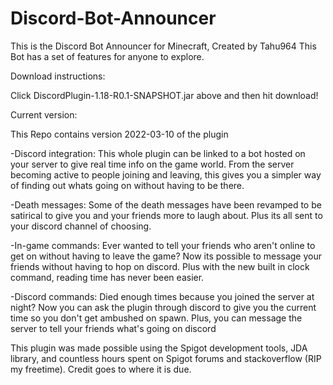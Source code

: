 # Discord-Bot-Announcer
This is the Discord Bot Announcer for Minecraft, Created by Tahu964 This Bot has a set of features for anyone to explore.

Download instructions:

Click DiscordPlugin-1.18-R0.1-SNAPSHOT.jar above and then hit download!

Current version:

This Repo contains version 2022-03-10 of the plugin

-Discord integration: This whole plugin can be linked to a bot hosted on your server to give real time info on the game world. From the server becoming active to people joining and leaving, this gives you a simpler way of finding out whats going on without having to be there.

-Death messages: Some of the death messages have been revamped to be satirical to give you and your friends more to laugh about. Plus its all sent to your discord channel of choosing.

-In-game commands: Ever wanted to tell your friends who aren't online to get on without having to leave the game? Now its possible to message your friends without having to hop on discord. Plus with the new built in clock command, reading time has never been easier.

-Discord commands: Died enough times because you joined the server at night? Now you can ask the plugin through discord to give you the current time so you don't get ambushed on spawn. Plus, you can message the server to tell your friends what's going on discord

This plugin was made possible using the Spigot development tools, JDA library, and countless hours spent on Spigot forums and stackoverflow (RIP my freetime). Credit goes to where it is due.
